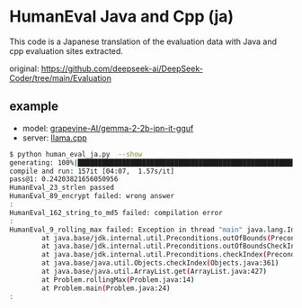 # HumanEval Java and Cpp (ja)

This code is a Japanese translation of the evaluation data with Java and cpp evaluation sites extracted.

original: https://github.com/deepseek-ai/DeepSeek-Coder/tree/main/Evaluation

## example
- model: [grapevine-AI/gemma-2-2b-jpn-it-gguf](https://huggingface.co/grapevine-AI/gemma-2-2b-jpn-it-gguf/resolve/main/gemma-2-2B-jpn-it-IQ4_XS.gguf)
- server: [llama.cpp](https://github.com/ggerganov/llama.cpp)

```bash
$ python human_eval_ja.py  --show
generating: 100%|███████████████████████████████████████████████████████████████████████████████████████████████████████████████████| 157/157 [21:29<00:00,  8.21s/it]
compile and run: 157it [04:07,  1.57s/it]
pass@1: 0.24203821656050956
HumanEval_23_strlen passed
HumanEval_89_encrypt failed: wrong answer
:
HumanEval_162_string_to_md5 failed: compilation error
:
HumanEval_9_rolling_max failed: Exception in thread "main" java.lang.IndexOutOfBoundsException: Index 0 out of bounds for length 0
        at java.base/jdk.internal.util.Preconditions.outOfBounds(Preconditions.java:64)
        at java.base/jdk.internal.util.Preconditions.outOfBoundsCheckIndex(Preconditions.java:70)
        at java.base/jdk.internal.util.Preconditions.checkIndex(Preconditions.java:266)
        at java.base/java.util.Objects.checkIndex(Objects.java:361)
        at java.base/java.util.ArrayList.get(ArrayList.java:427)
        at Problem.rollingMax(Problem.java:14)
        at Problem.main(Problem.java:24)
:
```